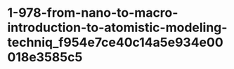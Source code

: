 # 1-978-from-nano-to-macro-introduction-to-atomistic-modeling-techniq_f954e7ce40c14a5e934e00018e3585c5
